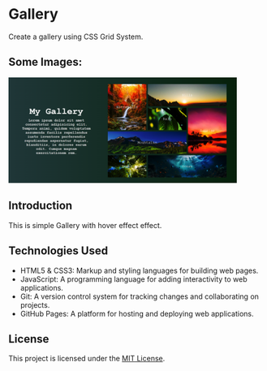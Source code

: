 # Gallery
Create a gallery using CSS Grid System.

## Some Images:
<img width="450px;" src="images/Screenshot 2023-11-23 012304.png"/>

## Introduction
This is simple Gallery with hover effect effect.

## Technologies Used
- HTML5 & CSS3: Markup and styling languages for building web pages.
- JavaScript: A programming language for adding interactivity to web applications.
- Git: A version control system for tracking changes and collaborating on projects.
- GitHub Pages: A platform for hosting and deploying web applications.

## License
This project is licensed under the [MIT License](LICENSE).
